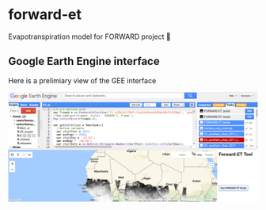 # forward-et
Evapotranspiration model for FORWARD project :ear_of_rice:


## Google Earth Engine interface

Here is a prelimiary view of the GEE interface

![gee interface](gee-screen.png)
